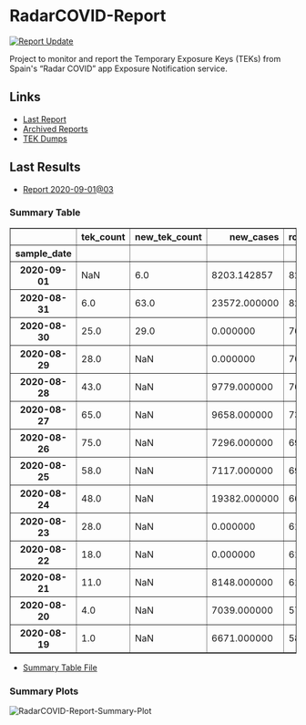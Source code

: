 # RadarCOVID-Report

[![Report Update](https://github.com/pvieito/RadarCOVID-Report/workflows/Report%20Update/badge.svg?event=schedule)](https://github.com/pvieito/RadarCOVID-Report/blob/master/RadarCOVID-Report.ipynb)

Project to monitor and report the Temporary Exposure Keys (TEKs) from Spain's “Radar COVID” app Exposure Notification service.

## Links

- [Last Report](https://github.com/pvieito/RadarCOVID-Report/blob/master/RadarCOVID-Report.ipynb) 
- [Archived Reports](https://github.com/pvieito/RadarCOVID-Report/tree/master/Notebooks/RadarCOVID-Report)
- [TEK Dumps](https://github.com/pvieito/RadarCOVID-Report/tree/master/Data/TEKs)

## Last Results

- [Report 2020-09-01@03](https://github.com/pvieito/RadarCOVID-Report/blob/master/Notebooks/RadarCOVID-Report/Hourly/RadarCOVID-Report-2020-09-01@03.ipynb)

### Summary Table

<table border="1" class="dataframe">
  <thead>
    <tr style="text-align: right;">
      <th></th>
      <th>tek_count</th>
      <th>new_tek_count</th>
      <th>new_cases</th>
      <th>rolling_mean_new_cases</th>
      <th>tek_count_per_new_case</th>
      <th>new_tek_count_per_new_case</th>
      <th>new_tek_devices</th>
      <th>new_tek_devices_per_new_case</th>
      <th>new_tek_count_per_new_tek_device</th>
    </tr>
    <tr>
      <th>sample_date</th>
      <th></th>
      <th></th>
      <th></th>
      <th></th>
      <th></th>
      <th></th>
      <th></th>
      <th></th>
      <th></th>
    </tr>
  </thead>
  <tbody>
    <tr>
      <th>2020-09-01</th>
      <td>NaN</td>
      <td>6.0</td>
      <td>8203.142857</td>
      <td>8203.142857</td>
      <td>NaN</td>
      <td>0.000731</td>
      <td>6.0</td>
      <td>0.000731</td>
      <td>1.0000</td>
    </tr>
    <tr>
      <th>2020-08-31</th>
      <td>6.0</td>
      <td>63.0</td>
      <td>23572.000000</td>
      <td>8203.142857</td>
      <td>0.000731</td>
      <td>0.007680</td>
      <td>25.0</td>
      <td>0.003048</td>
      <td>2.5200</td>
    </tr>
    <tr>
      <th>2020-08-30</th>
      <td>25.0</td>
      <td>29.0</td>
      <td>0.000000</td>
      <td>7604.571429</td>
      <td>0.003287</td>
      <td>0.003813</td>
      <td>16.0</td>
      <td>0.002104</td>
      <td>1.8125</td>
    </tr>
    <tr>
      <th>2020-08-29</th>
      <td>28.0</td>
      <td>NaN</td>
      <td>0.000000</td>
      <td>7604.571429</td>
      <td>0.003682</td>
      <td>NaN</td>
      <td>27.0</td>
      <td>0.003550</td>
      <td>NaN</td>
    </tr>
    <tr>
      <th>2020-08-28</th>
      <td>43.0</td>
      <td>NaN</td>
      <td>9779.000000</td>
      <td>7604.571429</td>
      <td>0.005654</td>
      <td>NaN</td>
      <td>NaN</td>
      <td>NaN</td>
      <td>NaN</td>
    </tr>
    <tr>
      <th>2020-08-27</th>
      <td>65.0</td>
      <td>NaN</td>
      <td>9658.000000</td>
      <td>7371.571429</td>
      <td>0.008818</td>
      <td>NaN</td>
      <td>NaN</td>
      <td>NaN</td>
      <td>NaN</td>
    </tr>
    <tr>
      <th>2020-08-26</th>
      <td>75.0</td>
      <td>NaN</td>
      <td>7296.000000</td>
      <td>6997.428571</td>
      <td>0.010718</td>
      <td>NaN</td>
      <td>NaN</td>
      <td>NaN</td>
      <td>NaN</td>
    </tr>
    <tr>
      <th>2020-08-25</th>
      <td>58.0</td>
      <td>NaN</td>
      <td>7117.000000</td>
      <td>6908.142857</td>
      <td>0.008396</td>
      <td>NaN</td>
      <td>NaN</td>
      <td>NaN</td>
      <td>NaN</td>
    </tr>
    <tr>
      <th>2020-08-24</th>
      <td>48.0</td>
      <td>NaN</td>
      <td>19382.000000</td>
      <td>6622.000000</td>
      <td>0.007249</td>
      <td>NaN</td>
      <td>NaN</td>
      <td>NaN</td>
      <td>NaN</td>
    </tr>
    <tr>
      <th>2020-08-23</th>
      <td>28.0</td>
      <td>NaN</td>
      <td>0.000000</td>
      <td>6177.285714</td>
      <td>0.004533</td>
      <td>NaN</td>
      <td>NaN</td>
      <td>NaN</td>
      <td>NaN</td>
    </tr>
    <tr>
      <th>2020-08-22</th>
      <td>18.0</td>
      <td>NaN</td>
      <td>0.000000</td>
      <td>6177.285714</td>
      <td>0.002914</td>
      <td>NaN</td>
      <td>NaN</td>
      <td>NaN</td>
      <td>NaN</td>
    </tr>
    <tr>
      <th>2020-08-21</th>
      <td>11.0</td>
      <td>NaN</td>
      <td>8148.000000</td>
      <td>6177.285714</td>
      <td>0.001781</td>
      <td>NaN</td>
      <td>NaN</td>
      <td>NaN</td>
      <td>NaN</td>
    </tr>
    <tr>
      <th>2020-08-20</th>
      <td>4.0</td>
      <td>NaN</td>
      <td>7039.000000</td>
      <td>5796.000000</td>
      <td>0.000690</td>
      <td>NaN</td>
      <td>NaN</td>
      <td>NaN</td>
      <td>NaN</td>
    </tr>
    <tr>
      <th>2020-08-19</th>
      <td>1.0</td>
      <td>NaN</td>
      <td>6671.000000</td>
      <td>5869.000000</td>
      <td>0.000170</td>
      <td>NaN</td>
      <td>NaN</td>
      <td>NaN</td>
      <td>NaN</td>
    </tr>
  </tbody>
</table>

- [Summary Table File](https://github.com/pvieito/RadarCOVID-Report/blob/master/Data/Resources/Current/RadarCOVID-Report-Summary-Table.csv)

### Summary Plots

![RadarCOVID-Report-Summary-Plot](https://github.com/pvieito/RadarCOVID-Report/raw/master/Data/Resources/Current/RadarCOVID-Report-Summary-Plots.png)
